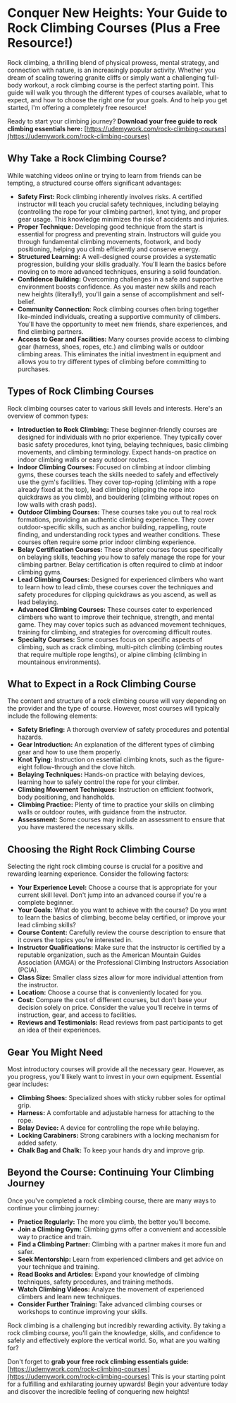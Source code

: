 # Conquer New Heights: Your Guide to Rock Climbing Courses (Plus a Free Resource!)

Rock climbing, a thrilling blend of physical prowess, mental strategy, and connection with nature, is an increasingly popular activity. Whether you dream of scaling towering granite cliffs or simply want a challenging full-body workout, a rock climbing course is the perfect starting point. This guide will walk you through the different types of courses available, what to expect, and how to choose the right one for your goals. And to help you get started, I'm offering a completely free resource!

Ready to start your climbing journey? **Download your free guide to rock climbing essentials here:** [https://udemywork.com/rock-climbing-courses](https://udemywork.com/rock-climbing-courses)

## Why Take a Rock Climbing Course?

While watching videos online or trying to learn from friends can be tempting, a structured course offers significant advantages:

*   **Safety First:** Rock climbing inherently involves risks. A certified instructor will teach you crucial safety techniques, including belaying (controlling the rope for your climbing partner), knot tying, and proper gear usage. This knowledge minimizes the risk of accidents and injuries.
*   **Proper Technique:** Developing good technique from the start is essential for progress and preventing strain. Instructors will guide you through fundamental climbing movements, footwork, and body positioning, helping you climb efficiently and conserve energy.
*   **Structured Learning:** A well-designed course provides a systematic progression, building your skills gradually. You'll learn the basics before moving on to more advanced techniques, ensuring a solid foundation.
*   **Confidence Building:** Overcoming challenges in a safe and supportive environment boosts confidence. As you master new skills and reach new heights (literally!), you'll gain a sense of accomplishment and self-belief.
*   **Community Connection:** Rock climbing courses often bring together like-minded individuals, creating a supportive community of climbers. You'll have the opportunity to meet new friends, share experiences, and find climbing partners.
*   **Access to Gear and Facilities:** Many courses provide access to climbing gear (harness, shoes, ropes, etc.) and climbing walls or outdoor climbing areas. This eliminates the initial investment in equipment and allows you to try different types of climbing before committing to purchases.

## Types of Rock Climbing Courses

Rock climbing courses cater to various skill levels and interests. Here's an overview of common types:

*   **Introduction to Rock Climbing:** These beginner-friendly courses are designed for individuals with no prior experience. They typically cover basic safety procedures, knot tying, belaying techniques, basic climbing movements, and climbing terminology. Expect hands-on practice on indoor climbing walls or easy outdoor routes.
*   **Indoor Climbing Courses:** Focused on climbing at indoor climbing gyms, these courses teach the skills needed to safely and effectively use the gym's facilities. They cover top-roping (climbing with a rope already fixed at the top), lead climbing (clipping the rope into quickdraws as you climb), and bouldering (climbing without ropes on low walls with crash pads).
*   **Outdoor Climbing Courses:** These courses take you out to real rock formations, providing an authentic climbing experience. They cover outdoor-specific skills, such as anchor building, rappelling, route finding, and understanding rock types and weather conditions. These courses often require some prior indoor climbing experience.
*   **Belay Certification Courses:** These shorter courses focus specifically on belaying skills, teaching you how to safely manage the rope for your climbing partner. Belay certification is often required to climb at indoor climbing gyms.
*   **Lead Climbing Courses:** Designed for experienced climbers who want to learn how to lead climb, these courses cover the techniques and safety procedures for clipping quickdraws as you ascend, as well as lead belaying.
*   **Advanced Climbing Courses:** These courses cater to experienced climbers who want to improve their technique, strength, and mental game. They may cover topics such as advanced movement techniques, training for climbing, and strategies for overcoming difficult routes.
*   **Specialty Courses:** Some courses focus on specific aspects of climbing, such as crack climbing, multi-pitch climbing (climbing routes that require multiple rope lengths), or alpine climbing (climbing in mountainous environments).

## What to Expect in a Rock Climbing Course

The content and structure of a rock climbing course will vary depending on the provider and the type of course. However, most courses will typically include the following elements:

*   **Safety Briefing:** A thorough overview of safety procedures and potential hazards.
*   **Gear Introduction:** An explanation of the different types of climbing gear and how to use them properly.
*   **Knot Tying:** Instruction on essential climbing knots, such as the figure-eight follow-through and the clove hitch.
*   **Belaying Techniques:** Hands-on practice with belaying devices, learning how to safely control the rope for your climber.
*   **Climbing Movement Techniques:** Instruction on efficient footwork, body positioning, and handholds.
*   **Climbing Practice:** Plenty of time to practice your skills on climbing walls or outdoor routes, with guidance from the instructor.
*   **Assessment:** Some courses may include an assessment to ensure that you have mastered the necessary skills.

## Choosing the Right Rock Climbing Course

Selecting the right rock climbing course is crucial for a positive and rewarding learning experience. Consider the following factors:

*   **Your Experience Level:** Choose a course that is appropriate for your current skill level. Don't jump into an advanced course if you're a complete beginner.
*   **Your Goals:** What do you want to achieve with the course? Do you want to learn the basics of climbing, become belay certified, or improve your lead climbing skills?
*   **Course Content:** Carefully review the course description to ensure that it covers the topics you're interested in.
*   **Instructor Qualifications:** Make sure that the instructor is certified by a reputable organization, such as the American Mountain Guides Association (AMGA) or the Professional Climbing Instructors Association (PCIA).
*   **Class Size:** Smaller class sizes allow for more individual attention from the instructor.
*   **Location:** Choose a course that is conveniently located for you.
*   **Cost:** Compare the cost of different courses, but don't base your decision solely on price. Consider the value you'll receive in terms of instruction, gear, and access to facilities.
*   **Reviews and Testimonials:** Read reviews from past participants to get an idea of their experiences.

## Gear You Might Need

Most introductory courses will provide all the necessary gear. However, as you progress, you'll likely want to invest in your own equipment. Essential gear includes:

*   **Climbing Shoes:** Specialized shoes with sticky rubber soles for optimal grip.
*   **Harness:** A comfortable and adjustable harness for attaching to the rope.
*   **Belay Device:** A device for controlling the rope while belaying.
*   **Locking Carabiners:** Strong carabiners with a locking mechanism for added safety.
*   **Chalk Bag and Chalk:** To keep your hands dry and improve grip.

## Beyond the Course: Continuing Your Climbing Journey

Once you've completed a rock climbing course, there are many ways to continue your climbing journey:

*   **Practice Regularly:** The more you climb, the better you'll become.
*   **Join a Climbing Gym:** Climbing gyms offer a convenient and accessible way to practice and train.
*   **Find a Climbing Partner:** Climbing with a partner makes it more fun and safer.
*   **Seek Mentorship:** Learn from experienced climbers and get advice on your technique and training.
*   **Read Books and Articles:** Expand your knowledge of climbing techniques, safety procedures, and training methods.
*   **Watch Climbing Videos:** Analyze the movement of experienced climbers and learn new techniques.
*   **Consider Further Training:** Take advanced climbing courses or workshops to continue improving your skills.

Rock climbing is a challenging but incredibly rewarding activity. By taking a rock climbing course, you'll gain the knowledge, skills, and confidence to safely and effectively explore the vertical world. So, what are you waiting for?

Don't forget to **grab your free rock climbing essentials guide:** [https://udemywork.com/rock-climbing-courses](https://udemywork.com/rock-climbing-courses) This is your starting point for a fulfilling and exhilarating journey upwards! Begin your adventure today and discover the incredible feeling of conquering new heights!
